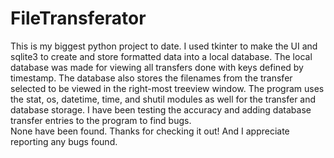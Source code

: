 # FileTransferator
This is my biggest python project to date.  I used tkinter to make the UI and sqlite3 to create and store formatted data into a local database.
The local database was made for viewing all transfers done with keys defined by timestamp.  The database also stores the filenames from the 
transfer selected to be viewed in the right-most treeview window.  The program uses the stat, os, datetime, time, and shutil modules as well
for the transfer and database storage.  I have been testing the accuracy and adding database transfer entries to the program to find bugs.  
None have been found.  Thanks for checking it out!  And I appreciate reporting any bugs found.

